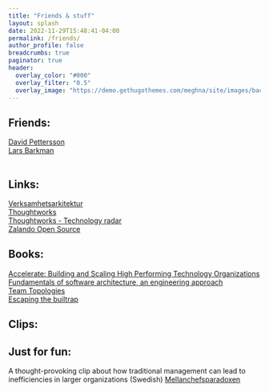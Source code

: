 ```yaml
---
title: "Friends & stuff"
layout: splash
date: 2022-11-29T15:48:41-04:00
permalink: /friends/
author_profile: false
breadcrumbs: true
paginator: true
header:
  overlay_color: "#000"
  overlay_filter: "0.5"
  overlay_image: "https://demo.gethugothemes.com/meghna/site/images/backgrounds/hero-area.jpg"
---
```


## Friends:
[David Pettersson](https://www.pettersson.dev) <Br/>
[Lars Barkman](https://www.larsbarkman.com) <Br/>
<Br/>

## Links:
[Verksamhetsarkitektur](https://www.verksamhetsarkitektur.se) <Br/>
[Thoughtworks](https://www.thoughtworks.com) <Br/>
[Thoughtworks - Technology radar](https://www.thoughtworks.com/radar) <Br/>
[Zalando Open Source](https://opensource.zalando.com/) <Br/>

## Books:
[Accelerate: Building and Scaling High Performing Technology Organizations](https://danlebrero.com/2020/01/22/accelerate-high-performing-technology-orgs-summary/) <Br/>
[Fundamentals of software architecture, an engineering approach](https://fundamentalsofsoftwarearchitecture.com/)  <Br/>
[Team Topologies](https://teamtopologies.com/) <Br/>
[Escaping the builtrap](https://www.goodreads.com/book/show/42611483-escaping-the-build-trap)

## Clips:

## Just for fun:
A thought-provoking clip about how traditional management can lead to inefficiencies in larger organizations (Swedish)
[Mellanchefsparadoxen](https://youtu.be/B6Lx104sPis)

